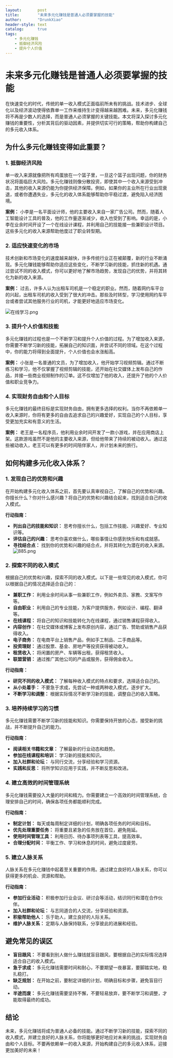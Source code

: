 ```yaml
---
layout:       post
title:        "未来多元化赚钱是普通人必须要掌握的技能"
author:       "DrunkXiao"
header-style: text
catalog:      true
tags:
    - 多元化赚钱
    - 抵御经济风险
    - 提升个人价值
---
```



# 未来多元化赚钱是普通人必须要掌握的技能

在快速变化的时代，传统的单一收入模式正面临前所未有的挑战。技术进步、全球化以及经济波动使得依靠单一工作来维持生计变得越来越困难。未来，多元化赚钱将不再是少数人的选择，而是普通人必须掌握的关键技能。本文将深入探讨多元化赚钱的重要性，分析其背后的驱动因素，并提供切实可行的策略，帮助你构建自己的多元收入体系。

## 为什么多元化赚钱变得如此重要？

### 1. 抵御经济风险

单一收入来源就像把所有鸡蛋放在一个篮子里，一旦这个篮子出现问题，你的财务状况将面临巨大风险。多元化赚钱则像分散投资，即使其中一个收入来源受到冲击，其他的收入来源仍能为你提供经济保障。例如，如果你的主业所在行业出现衰退，或者你遭遇失业，多元化的收入体系能够帮助你平稳过渡，避免陷入经济困境。

**案例：** 小李是一名平面设计师，他的主要收入来自一家广告公司。然而，随着人工智能设计工具的普及，他的工作量逐渐减少，收入也受到了影响。幸运的是，小李在业余时间开设了一个在线设计课程，并利用自己的技能接一些兼职设计项目。这些多元化的收入来源帮助他度过了职业转型期。

### 2. 适应快速变化的市场

技术创新和市场变化的速度越来越快，许多传统行业正在被颠覆，新的行业不断涌现。多元化赚钱能够帮助你适应这些变化，不断学习新的技能，抓住新的机遇。通过尝试不同的收入模式，你可以更好地了解市场趋势，发现自己的优势，并将其转化为新的收入来源。

**案例：** 过去，许多人认为出租车司机是一个稳定的职业。然而，随着网约车平台的兴起，出租车司机的收入受到了很大的冲击。那些及时转型，学习使用网约车平台或者尝试其他服务行业的司机，才能更好地适应市场变化。

![在线学习.png](https://img.trunkx.us.kg/file/1737382289153_在线学习.png)

### 3. 提升个人价值和技能

多元化赚钱的过程也是一个不断学习和提升个人价值的过程。为了增加收入来源，你需要不断学习新的技能，拓展自己的知识面，并尝试不同的领域。在这个过程中，你的能力将得到全面提升，个人价值也会水涨船高。

**案例：** 小张是一名普通的文员，为了增加收入，他开始学习视频剪辑。通过不断练习和学习，他不仅掌握了视频剪辑的技能，还开始在社交媒体上发布自己的作品，并接一些商业视频制作的订单。这不仅增加了他的收入，还提升了他的个人价值和职业竞争力。

### 4. 实现财务自由和个人目标

多元化赚钱的最终目标是实现财务自由，拥有更多选择的权利。当你不再依赖单一收入来源时，你将有更多的自由去追求自己的兴趣爱好，实现自己的个人目标，享受更加充实和有意义的生活。

**案例：** 老王是一名程序员，他利用业余时间开发了一款小游戏，并在应用商店上架。这款游戏虽然不是他的主要收入来源，但给他带来了持续的被动收入。通过这些被动收入，老王可以有更多的时间陪伴家人，并计划未来的旅行。

## 如何构建多元化收入体系？

### 1. 发现自己的优势和兴趣

在开始构建多元化收入体系之前，首先要认真审视自己，了解自己的优势和兴趣。你擅长什么？你对什么感兴趣？将自己的优势和兴趣结合起来，找到适合自己的收入模式。

**行动指南：**
*   **列出自己的技能和知识：** 思考你擅长什么，包括工作技能、兴趣爱好、专业知识等。
*   **评估自己的兴趣：** 思考你喜欢做什么，哪些事情让你感到快乐和有成就感。
*   **寻找结合点：** 找到你的优势和兴趣的结合点，并将其转化为潜在的收入来源。
![885.png](https://img.trunkx.us.kg/file/1737382458785_885.png)

### 2. 探索不同的收入模式

根据自己的优势和兴趣，探索不同的收入模式。以下是一些常见的收入模式，你可以根据自己的情况选择适合自己的：

*   **兼职工作：** 利用业余时间从事一些兼职工作，例如外卖员、家教、文案写作等。
*   **自由职业：** 利用自己的专业技能，为客户提供服务，例如设计、编程、翻译等。
*   **在线课程：** 将自己的知识和技能转化为在线课程，通过销售课程获得收入。
*   **内容创作：** 在社交媒体或博客上发布原创内容，通过广告、赞助或销售产品获得收入。
*   **电子商务：** 在电商平台上销售产品，例如手工制品、二手商品等。
*   **投资理财：** 通过股票、基金、房地产等投资获得被动收入。
*   **租赁收入：** 将闲置的房产、车辆等出租，获得租赁收入。
*   **联盟营销：** 通过推广其他公司的产品或服务，获得佣金收入。

**行动指南：**
*   **研究不同的收入模式：** 了解每种收入模式的特点和要求，选择适合自己的。
*   **从小处着手：** 不要急于求成，先尝试一种或两种收入模式，逐步扩大。
*   **不断学习和调整：** 根据实际情况不断学习新的技能，调整自己的收入策略。

### 3. 培养持续学习的习惯

多元化赚钱需要不断学习新的技能和知识。你需要保持开放的心态，接受新的挑战，并不断提升自己的能力。

**行动指南：**
*   **阅读相关书籍和文章：** 了解最新的行业动态和趋势。
*   **参加在线课程和培训：** 学习新的技能和知识。
*   **加入社群和论坛：** 与同行交流，分享经验和学习资源。
*   **实践和反思：** 将所学知识应用于实践，并不断反思和改进。

### 4. 建立高效的时间管理系统

多元化赚钱需要投入大量的时间和精力。你需要建立一个高效的时间管理系统，合理安排自己的时间，确保各项任务都能顺利完成。

**行动指南：**
*   **制定计划：** 每天或每周制定详细的计划，明确各项任务的时间和目标。
*   **优先处理重要任务：** 将重要且紧急的任务放在首位，避免拖延。
*   **使用时间管理工具：** 利用日历、待办事项列表等工具，提高效率。
*   **合理分配时间：** 平衡工作、学习和休息的时间，避免过度疲劳。

### 5. 建立人脉关系

人脉关系在多元化赚钱中起着至关重要的作用。通过建立良好的人脉关系，你可以获得更多的机会、资源和帮助。

**行动指南：**
*   **参加行业活动：** 积极参加行业会议、研讨会等活动，结识同行和潜在合作伙伴。
*   **加入社群和论坛：** 与志同道合的人交流，分享经验和资源。
*   **积极帮助他人：** 乐于助人，建立良好的人际关系。
*   **维护人脉关系：** 定期与人脉保持联系，分享彼此的进展和经验。

## 避免常见的误区

*   **盲目跟风：** 不要看到别人做什么赚钱就盲目跟风，要根据自己的实际情况选择适合自己的收入模式。
*   **急于求成：** 多元化赚钱需要时间和耐心，不要期望一夜暴富，要脚踏实地，稳扎稳打。
*   **缺乏规划：** 在开始之前，要制定详细的计划，明确目标和步骤，避免盲目行动。
*   **半途而废：** 多元化赚钱需要坚持不懈，不要轻易放弃，要不断学习和调整，才能取得最终的成功。

## 结论

未来，多元化赚钱将成为普通人必备的技能。通过不断学习新的技能，探索不同的收入模式，并建立良好的人脉关系，你将能够更好地应对未来的挑战，实现财务自由和个人目标。不要再依赖单一的收入来源，开始构建自己的多元收入体系，迎接更加美好的未来！